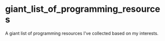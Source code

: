 # giant_list_of_programming_resources
A giant list of programming resources I've collected based on my interests. 
